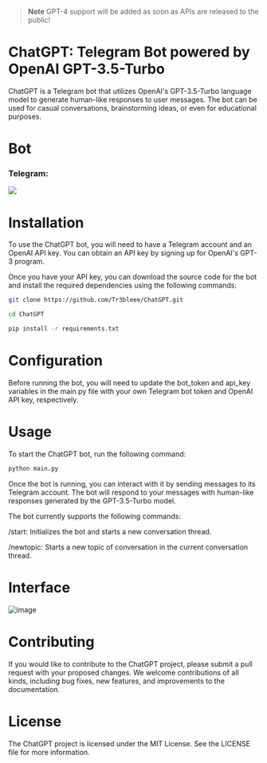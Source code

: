 > **Note**
> GPT-4 support will be added as soon as APIs are released to the public!

# ChatGPT: Telegram Bot powered by OpenAI GPT-3.5-Turbo
ChatGPT is a Telegram bot that utilizes OpenAI's GPT-3.5-Turbo language model to generate human-like responses to user messages. The bot can be used for casual conversations, brainstorming ideas, or even for educational purposes.

# Bot
<h3 align="left">Telegram:</h3> <a href="https://t.me/ChatGPTtesting_robot"><img src="https://img.shields.io/website?color=9400d3&down_message=Tr3ble_AI&label=Telegram&logo=telegram&style=for-the-badge&up_message=ChatGPTtesting_robot&url=https%3A%2F%2Ft.me%2https://t.me/ChatGPTtesting_robot"></a>

# Installation
To use the ChatGPT bot, you will need to have a Telegram account and an OpenAI API key. You can obtain an API key by signing up for OpenAI's GPT-3 program.

Once you have your API key, you can download the source code for the bot and install the required dependencies using the following commands:
```sh
git clone https://github.com/Tr3bleee/ChatGPT.git

cd ChatGPT

pip install -r requirements.txt
```
# Configuration
Before running the bot, you will need to update the bot_token and api_key variables in the main.py file with your own Telegram bot token and OpenAI API key, respectively.

# Usage
To start the ChatGPT bot, run the following command:
```sh
python main.py
```
Once the bot is running, you can interact with it by sending messages to its Telegram account. The bot will respond to your messages with human-like responses generated by the GPT-3.5-Turbo model.

The bot currently supports the following commands:

/start: Initializes the bot and starts a new conversation thread.

/newtopic: Starts a new topic of conversation in the current conversation thread.

# Interface 
![image](https://user-images.githubusercontent.com/69369034/225102009-ede09ac4-1c1e-4ac5-9cef-e3da6bfcf2d9.png)

# Contributing
If you would like to contribute to the ChatGPT project, please submit a pull request with your proposed changes. We welcome contributions of all kinds, including bug fixes, new features, and improvements to the documentation.

# License
The ChatGPT project is licensed under the MIT License. See the LICENSE file for more information.
